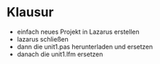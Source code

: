 # Klausur

- einfach neues Projekt in Lazarus erstellen
- lazarus schließen
- dann die unit1.pas herunterladen und ersetzen
- danach die unit1.lfm ersetzen
